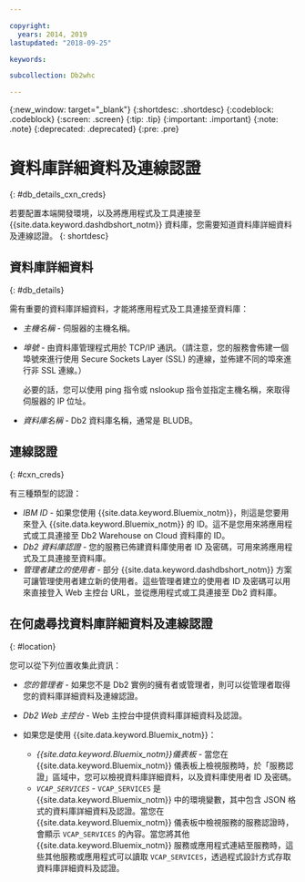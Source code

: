 ```yaml
---

copyright:
  years: 2014, 2019
lastupdated: "2018-09-25"

keywords:

subcollection: Db2whc

---
```


<!-- Attribute definitions --> 
{:new_window: target="_blank"}
{:shortdesc: .shortdesc}
{:codeblock: .codeblock}
{:screen: .screen}
{:tip: .tip}
{:important: .important}
{:note: .note}
{:deprecated: .deprecated}
{:pre: .pre}

# 資料庫詳細資料及連線認證
{: #db_details_cxn_creds}

若要配置本端開發環境，以及將應用程式及工具連接至 {{site.data.keyword.dashdbshort_notm}} 資料庫，您需要知道資料庫詳細資料及連線認證。
{: shortdesc}

## 資料庫詳細資料
{: #db_details}

需有重要的資料庫詳細資料，才能將應用程式及工具連接至資料庫：

- *主機名稱* - 伺服器的主機名稱。
- *埠號* - 由資料庫管理程式用於 TCP/IP 通訊。（請注意，您的服務會佈建一個埠號來進行使用 Secure Sockets Layer (SSL) 的連線，並佈建不同的埠來進行非 SSL 連線。）

   必要的話，您可以使用 ping 指令或 nslookup 指令並指定主機名稱，來取得伺服器的 IP 位址。
- *資料庫名稱* - Db2 資料庫名稱，通常是 BLUDB。

## 連線認證
{: #cxn_creds}

有三種類型的認證：

- *IBM ID* - 如果您使用 {{site.data.keyword.Bluemix_notm}}，則這是您要用來登入 {{site.data.keyword.Bluemix_notm}} 的 ID。這不是您用來將應用程式或工具連接至 Db2 Warehouse on Cloud 資料庫的 ID。
- *Db2 資料庫認證* - 您的服務已佈建資料庫使用者 ID 及密碼，可用來將應用程式及工具連接至資料庫。
- *管理者建立的使用者* - 部分 {{site.data.keyword.dashdbshort_notm}} 方案可讓管理使用者建立新的使用者。這些管理者建立的使用者 ID 及密碼可以用來直接登入 Web 主控台 URL，並從應用程式或工具連接至 Db2 資料庫。

## 在何處尋找資料庫詳細資料及連線認證
{: #location}

您可以從下列位置收集此資訊：

- *您的管理者* - 如果您不是 Db2 實例的擁有者或管理者，則可以從管理者取得您的資料庫詳細資料及連線認證。
- *Db2 Web 主控台* - Web 主控台中提供資料庫詳細資料及認證。
- 如果您是使用 {{site.data.keyword.Bluemix_notm}}： 
   
   - *{{site.data.keyword.Bluemix_notm}}儀表板* - 當您在 {{site.data.keyword.Bluemix_notm}} 儀表板上檢視服務時，於「服務認證」區域中，您可以檢視資料庫詳細資料，以及資料庫使用者 ID 及密碼。
   - *`VCAP_SERVICES`* - `VCAP_SERVICES` 是 {{site.data.keyword.Bluemix_notm}} 中的環境變數，其中包含 JSON 格式的資料庫詳細資料及認證。當您在 {{site.data.keyword.Bluemix_notm}} 儀表板中檢視服務的服務認證時，會顯示 `VCAP_SERVICES` 的內容。當您將其他 {{site.data.keyword.Bluemix_notm}} 服務或應用程式連結至服務時，這些其他服務或應用程式可以讀取 `VCAP_SERVICES`，透過程式設計方式存取資料庫詳細資料及認證。
